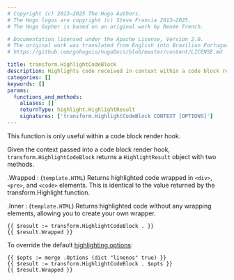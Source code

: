 ```yaml
---
# Copyright (c) 2013–2025 The Hugo Authors.
# The Hugo logos are copyright (c) Steve Francia 2013–2025.
# The Hugo Gopher is based on an original work by Renée French.

# Documentation licensed under the Apache License, Version 2.0.
# The original work was translated from English into Brazilian Portuguese.
# https://github.com/gohugoio/hugoDocs/blob/master/content/LICENSE.md

title: transform.HighlightCodeBlock
description: Highlights code received in context within a code block render hook.
categories: []
keywords: []
params:
  functions_and_methods:
    aliases: []
    returnType: highlight.HighlightResult 
    signatures: ['transform.HighlightCodeBlock CONTEXT [OPTIONS]']
---
```


This function is only useful within a code block render hook.

Given the context passed into a code block render hook, `transform.HighlightCodeBlock` returns a `HighlightResult` object with two methods.

.Wrapped
: (`template.HTML`) Returns highlighted code wrapped in `<div>`, `<pre>`, and `<code>` elements. This is identical to the value returned by the transform.Highlight function.

.Inner
: (`template.HTML`) Returns highlighted code without any wrapping elements, allowing you to create your own wrapper.

```go-html-template
{{ $result := transform.HighlightCodeBlock . }}
{{ $result.Wrapped }}
```

To override the default [highlighting options]:

```go-html-template
{{ $opts := merge .Options (dict "linenos" true) }}
{{ $result := transform.HighlightCodeBlock . $opts }}
{{ $result.Wrapped }}
```

[highlighting options]: /functions/transform/highlight/#options

